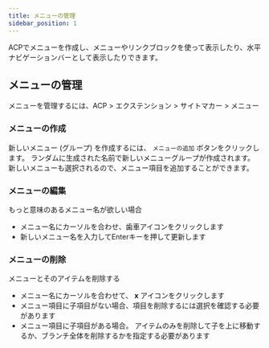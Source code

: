 ```yaml
---
title: メニューの管理
sidebar_position: 1
---
```


ACPでメニューを作成し、メニューやリンクブロックを使って表示したり、水平ナビゲーションバーとして表示したりできます。

## メニューの管理

メニューを管理するには、ACP > エクステンション > サイトマカー > メニュー

### メニューの作成
新しいメニュー (グループ) を作成するには、 `メニューの追加` ボタンをクリックします。 ランダムに生成された名前で新しいメニューグループが作成されます。 新しいメニューも選択されるので、メニュー項目を追加することができます。

### メニューの編集
もっと意味のあるメニュー名が欲しい場合
* メニュー名にカーソルを合わせ、歯車アイコンをクリックします
* 新しいメニュー名を入力してEnterキーを押して更新します

### メニューの削除
メニューとそのアイテムを削除する
* メニュー名にカーソルを合わせて、 **x** アイコンをクリックします
* メニュー項目に子項目がない場合、項目を削除するには選択を確認する必要があります
* メニュー項目に子項目がある場合。 アイテムのみを削除して子を上に移動するか、ブランチ全体を削除するかを指定する必要があります
